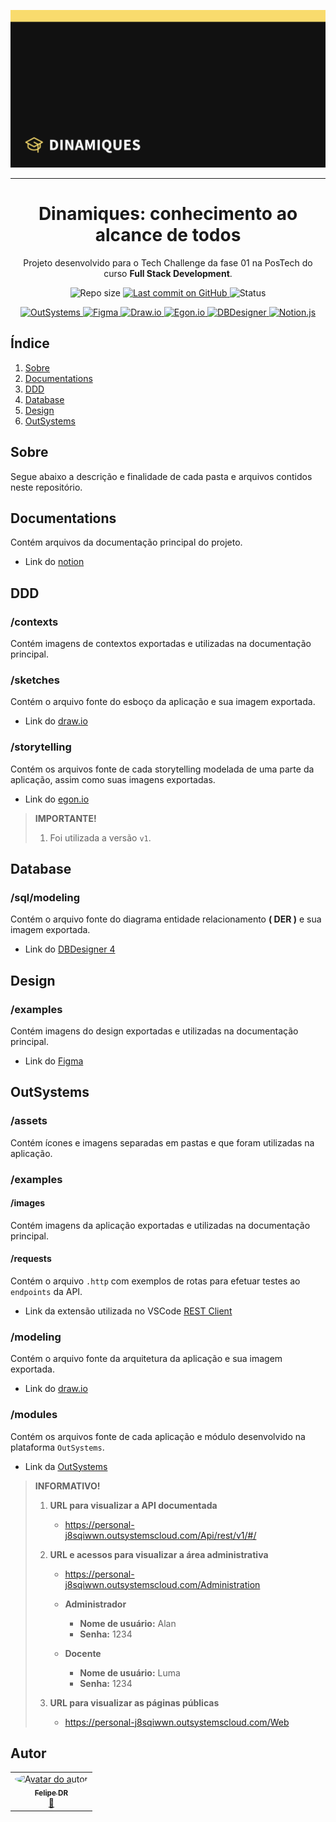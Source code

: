 <p align="center">
  <img src="./04-design/examples/cover.png" alt="Dinamiques" />
  <hr>
  <h1 align="center">Dinamiques: conhecimento ao alcance de todos</h1>
  <p align="center">Projeto desenvolvido para o Tech Challenge da fase 01 na PosTech do curso <strong>Full Stack Development</strong>.</p>
</p>

<p align="center">
  <img src="https://img.shields.io/github/repo-size/felipe-dr/REPO?style=for-the-badge&color=4e5acf" alt="Repo size" />
  <a aria-label="Last Commit" href="https://github.com/felipe-dr/REPO/commits/main">
    <img src="https://img.shields.io/github/last-commit/felipe-dr/REPO?style=for-the-badge&color=4e5acf" alt="Last commit on GitHub" />
  </a>
  <!-- <img src="https://img.shields.io/badge/license-MIT-4e5acf?style=for-the-badge" alt="License" /> -->
  <img src="https://img.shields.io/badge/status-concluído-brightgreen?style=for-the-badge" alt="Status" />
</p>

<p align="center">
  <a target="_blank" href="https://www.outsystems.com/">
    <img src="https://img.shields.io/static/v1?style=plastic&color=red&label=OutSystems&message=LOW-CODE" alt="OutSystems" />
  </a>
  <a target="_blank" href="https://www.figma.com/">
    <img src="https://img.shields.io/static/v1?style=plastic&color=db748e&label=Figma&message=DESIGN&logo=figma" alt="Figma" />
  </a>
  <a target="_blank" href="https://app.diagrams.net/">
    <img src="https://img.shields.io/static/v1?style=plastic&color=lightblue&label=Draw.io&message=MODELING" alt="Draw.io" />
  </a>
  <a target="_blank" href="https://egon.io/">
    <img src="https://img.shields.io/static/v1?style=plastic&color=lightblue&label=Egon.io&message=MODELING" alt="Egon.io" />
  </a>
  <a target="_blank" href="https://www.dbdesigner.net/">
    <img src="https://img.shields.io/static/v1?style=plastic&color=lightblue&label=DBDesigner&message=MODELING" alt="DBDesigner" />
  </a>
  <a target="_blank" href="https://www.notion.so/pt-br">
    <img src="https://img.shields.io/static/v1?style=plastic&color=blue&label=Notion&message=DOC&logo=notion" alt="Notion.js" />
  </a>
</p>

## Índice

<ol>
  <li><a href="#-sobre">Sobre</a></li>
  <li><a href="#-documentations">Documentations</a></li>
  <li><a href="#-ddd">DDD</a></li>
  <li><a href="#-database">Database</a></li>
  <li><a href="#-design">Design</a></li>
  <li><a href="#-outSystems">OutSystems</a></li>
</ol>

## Sobre

Segue abaixo a descrição e finalidade de cada pasta e arquivos contidos neste repositório.

## Documentations

Contém arquivos da documentação principal do projeto.

- Link do [notion](https://www.notion.so/Dinamiques-conhecimento-ao-alcance-de-todos-732e0e37f7da4960a95919309a008bd0?pvs=4)

## DDD

### /contexts

Contém imagens de contextos exportadas e utilizadas na documentação principal.

### /sketches

Contém o arquivo fonte do esboço da aplicação e sua imagem exportada.

- Link do [draw.io](https://app.diagrams.net/)

### /storytelling

Contém os arquivos fonte de cada storytelling modelada de uma parte da aplicação, assim como suas imagens exportadas.

- Link do [egon.io](https://egon.io/)

> **IMPORTANTE!**
>
> 1. Foi utilizada a versão `v1`.

## Database

### /sql/modeling

Contém o arquivo fonte do diagrama entidade relacionamento **( DER )** e sua imagem exportada.

- Link do [DBDesigner 4](https://dbdesigner.softonic.com.br/)

## Design

### /examples

Contém imagens do design exportadas e utilizadas na documentação principal.

- Link do [Figma](https://www.figma.com/design/RYlAklimxsOFmPwMIrUg3V/Dinamiques?node-id=82-6&t=vYwPBMC9n9endRGZ-1)

## OutSystems

### /assets

Contém ícones e imagens separadas em pastas e que foram utilizadas na aplicação.

### /examples

#### /images

Contém imagens da aplicação exportadas e utilizadas na documentação principal.

#### /requests

Contém o arquivo `.http` com exemplos de rotas para efetuar testes ao `endpoints` da API.

- Link da extensão utilizada no VSCode [REST Client](https://marketplace.visualstudio.com/items?itemName=humao.rest-client)

### /modeling

Contém o arquivo fonte da arquitetura da aplicação e sua imagem exportada.

- Link do [draw.io](https://app.diagrams.net/)

### /modules

Contém os arquivos fonte de cada aplicação e módulo desenvolvido na plataforma `OutSystems`.

- Link da [OutSystems](https://www.outsystems.com/)

> **INFORMATIVO!**
>
> 1. **URL para visualizar a API documentada**
>
>    - https://personal-j8sqiwwn.outsystemscloud.com/Api/rest/v1/#/
>
> 2. **URL e acessos para visualizar a área administrativa**
>
>    - https://personal-j8sqiwwn.outsystemscloud.com/Administration
>
>    - **Administrador**
>      - **Nome de usuário:** Alan
>      - **Senha:** 1234
>    - **Docente**
>      - **Nome de usuário:** Luma
>      - **Senha:** 1234
>
> 3. **URL para visualizar as páginas públicas**
>
>    - https://personal-j8sqiwwn.outsystemscloud.com/Web

## Autor

<table>
  <tr>
    <td align="center">
      <a href="https://github.com/felipe-dr">
        <img style="border-radius: 50%;" src="https://avatars.githubusercontent.com/u/62888625?s=96&v=4" width="100px;" alt="Avatar do autor" />
        <br />
        <sub>
          <b>Felipe DR</b>
        </sub>
      </a>
      <br />
      <a href="mailto:felipe.corp7@gmail.com" title="E-mail">📩</a>
    </td>
  </tr>
</table>
